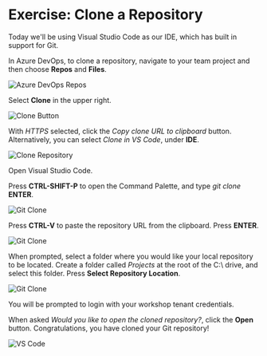# Exercise: Clone a Repository

Today we'll be using Visual Studio Code as our IDE, which has built in support for Git.  

In Azure DevOps, to clone a repository, navigate to your team project and then choose **Repos** and **Files**.

![Azure DevOps Repos](/.attachments/images/Getting-Started-with-Git/Clone1.png)

Select **Clone** in the upper right.

![Clone Button](/.attachments/images/Getting-Started-with-Git/Clone-Button.png)

With *HTTPS* selected, click the *Copy clone URL to clipboard* button.  Alternatively, you can select *Clone in VS Code*, under **IDE**.

![Clone Repository](/.attachments/images/Getting-Started-with-Git/Clone-Repository.png)

Open Visual Studio Code.

Press **CTRL-SHIFT-P** to open the Command Palette, and type *git clone* **ENTER**.

![Git Clone](/.attachments/images/Getting-Started-with-Git/VSCode-Clone-1.png)

Press **CTRL-V** to paste the repository URL from the clipboard.  Press **ENTER**.

![Git Clone](/.attachments/images/Getting-Started-with-Git/VSCode-Clone-2.png)

When prompted, select a folder where you would like your local repository to be located.  Create a folder called *Projects* at the root of the C:\ drive, and select this folder.  Press **Select Repository Location**.

![Git Clone](/.attachments/images/Getting-Started-with-Git/VSCode-Clone-3.png)

You will be prompted to login with your workshop tenant credentials.

When asked *Would you like to open the cloned repository?*, click the **Open** button.  Congratulations, you have cloned your Git repository!

![VS Code](/.attachments/images/Getting-Started-with-Git/VSCode-Clone-4.png)
